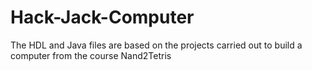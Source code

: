 # Hack-Jack-Computer

The HDL and Java files are based on the projects carried out to build a computer from the course Nand2Tetris
